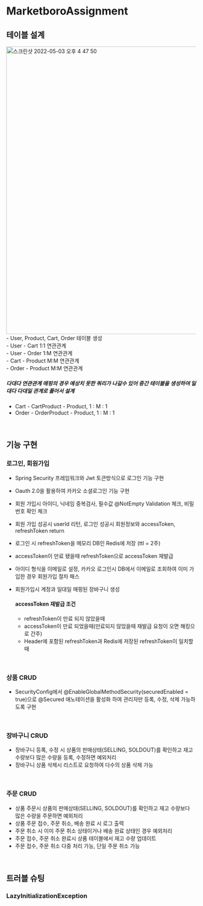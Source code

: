# MarketboroAssignment

## 테이블 설계
<img width="763" alt="스크린샷 2022-05-03 오후 4 47 50" src="https://user-images.githubusercontent.com/87018762/166419933-6327c484-9d9e-4a48-bae0-908ef57a7ba5.png">
- User, Product, Cart, Order 테이블 생성 <br>
- User - Cart 1:1 연관관계 <br>
- User - Order 1:M 연관관계 <br>
- Cart - Product M:M 연관관계 <br>
- Order - Product M:M 연관관계 <br>

##### 다대다 연관관계 매핑의 경우 예상치 못한 쿼리가 나갈수 있어 중간 테이블을 생성하여 일대다 다대일 관계로 풀어서 설계 <br>
- Cart - CartProduct - Product, 1 : M : 1 <br>
- Order - OrderProduct - Product, 1 : M : 1 <br>

<br>

## 기능 구현
### 로그인, 회원가입
- Spring Security 프레임워크와 Jwt 토큰방식으로 로그인 기능 구현
- Oauth 2.0을 활용하여 카카오 소셜로그인 기능 구현
- 회원 가입시 아이디, 닉네임 중복검사, 필수값 @NotEmpty Validation 체크, 비밀번호 확인 체크
- 회원 가입 성공시 userId 리턴, 로그인 성공시 회원정보와 accessToken, refreshToken return
- 로그인 시 refreshToken을 메모리 DB인 Redis에 저장 (ttl = 2주)
- accessToken이 만료 됐을때 refreshToken으로 accessToken 재발급
- 아이디 형식을 이메일로 설정, 카카오 로그인시 DB에서 이메일로 조회하여 이미 가입한 경우 회원가입 절차 패스
- 회원가입시 계정과 일대일 매핑된 장바구니 생성

    #### accessToken 재발급 조건
    - refreshToken이 만료 되지 않았을때
    - accessToken이 만료 되었을때(만료되지 않았을때 재발급 요청이 오면 해킹으로 간주)
    - Header에 포함된 refreshToken과 Redis에 저장된 refreshToken이 일치할때

<br>

### 상품 CRUD
- SecurityConfig에서 @EnableGlobalMethodSecurity(securedEnabled = true)으로 @Secured 애노테이션을 활성화 하여 관리자만 등록, 수정, 삭제 가능하도록 구현

<br>

### 장바구니 CRUD
- 장바구니 등록, 수정 시 상품의 판매상태(SELLING, SOLDOUT)를 확인하고 재고 수량보다 많은 수량을 등록, 수정하면 예외처리
- 장바구니 상품 삭제시 리스트로 요청하여 다수의 상품 삭제 가능

<br>

### 주문 CRUD
- 상품 주문시 상품의 판매상태(SELLING, SOLDOUT)를 확인하고 재고 수량보다 많은 수량을 주문하면 예외처리
- 상품 주문 접수, 주문 취소, 배송 완료 시 로그 출력
- 주문 취소 시 이미 주문 취소 상태이거나 배송 완료 상태인 경우 예외처리
- 주문 접수, 주문 취소 완료시 상품 테이블에서 재고 수량 업데이트
- 주문 접수, 주문 취소 다중 처리 가능, 단일 주문 취소 가능

<br>

## 트러블 슈팅
### LazyInitializationException

